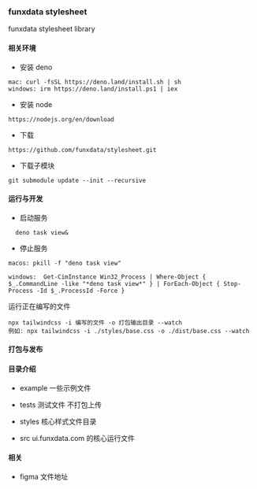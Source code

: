 ### funxdata stylesheet
funxdata stylesheet library

#### 相关环境

* 安装 deno

```
mac: curl -fsSL https://deno.land/install.sh | sh
windows: irm https://deno.land/install.ps1 | iex
```
* 安装 node

```
https://nodejs.org/en/download
```
* 下载

```
https://github.com/funxdata/stylesheet.git
```
* 下载子模块

```
git submodule update --init --recursive
```

#### 运行与开发

* 启动服务

```
  deno task view&
```

* 停止服务
```
macos: pkill -f "deno task view"

windows:  Get-CimInstance Win32_Process | Where-Object { $_.CommandLine -like "*deno task view*" } | ForEach-Object { Stop-Process -Id $_.ProcessId -Force }
```

运行正在编写的文件

```
npx tailwindcss -i 编写的文件 -o 打包输出目录 --watch
例如: npx tailwindcss -i ./styles/base.css -o ./dist/base.css --watch

```

#### 打包与发布


#### 目录介绍

* example 一些示例文件

* tests 测试文件 不打包上传

* styles 核心样式文件目录

* src ui.funxdata.com 的核心运行文件

#### 相关

* figma 文件地址
